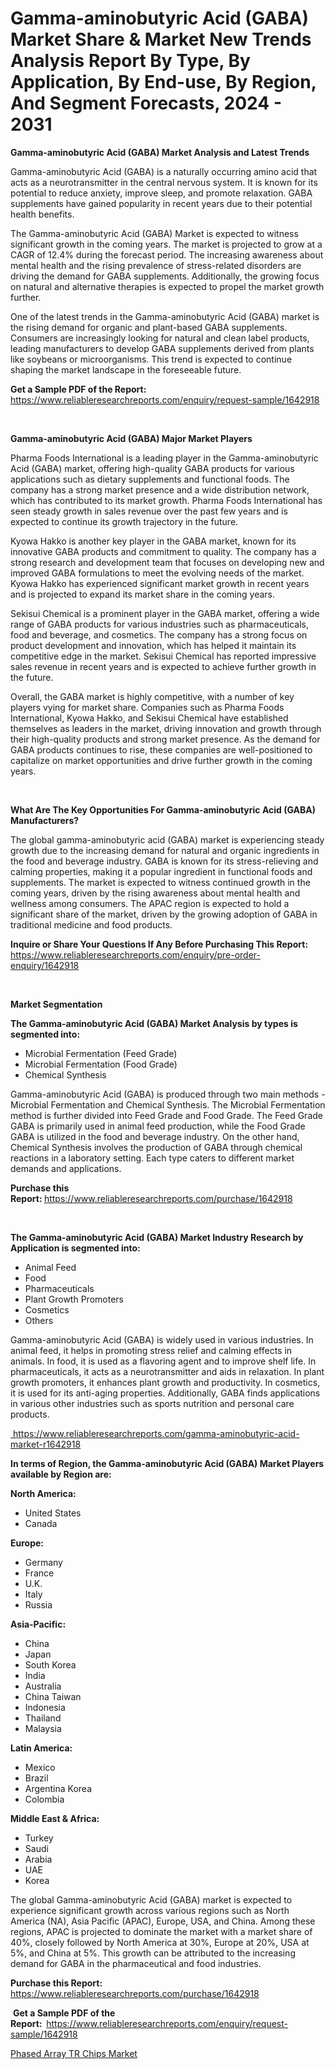 <p><h1>Gamma-aminobutyric Acid (GABA) Market Share & Market New Trends Analysis Report By Type, By Application, By End-use, By Region, And Segment Forecasts, 2024 - 2031</h1></p><p><strong>Gamma-aminobutyric Acid (GABA) Market Analysis and Latest Trends</strong></p>
<p><p>Gamma-aminobutyric Acid (GABA) is a naturally occurring amino acid that acts as a neurotransmitter in the central nervous system. It is known for its potential to reduce anxiety, improve sleep, and promote relaxation. GABA supplements have gained popularity in recent years due to their potential health benefits.</p><p>The Gamma-aminobutyric Acid (GABA) Market is expected to witness significant growth in the coming years. The market is projected to grow at a CAGR of 12.4% during the forecast period. The increasing awareness about mental health and the rising prevalence of stress-related disorders are driving the demand for GABA supplements. Additionally, the growing focus on natural and alternative therapies is expected to propel the market growth further.</p><p>One of the latest trends in the Gamma-aminobutyric Acid (GABA) market is the rising demand for organic and plant-based GABA supplements. Consumers are increasingly looking for natural and clean label products, leading manufacturers to develop GABA supplements derived from plants like soybeans or microorganisms. This trend is expected to continue shaping the market landscape in the foreseeable future.</p></p>
<p><strong>Get a Sample PDF of the Report:&nbsp;</strong> <a href="https://www.reliableresearchreports.com/enquiry/request-sample/1642918">https://www.reliableresearchreports.com/enquiry/request-sample/1642918</a></p>
<p>&nbsp;</p>
<p><strong>Gamma-aminobutyric Acid (GABA) Major Market Players</strong></p>
<p><p>Pharma Foods International is a leading player in the Gamma-aminobutyric Acid (GABA) market, offering high-quality GABA products for various applications such as dietary supplements and functional foods. The company has a strong market presence and a wide distribution network, which has contributed to its market growth. Pharma Foods International has seen steady growth in sales revenue over the past few years and is expected to continue its growth trajectory in the future.</p><p>Kyowa Hakko is another key player in the GABA market, known for its innovative GABA products and commitment to quality. The company has a strong research and development team that focuses on developing new and improved GABA formulations to meet the evolving needs of the market. Kyowa Hakko has experienced significant market growth in recent years and is projected to expand its market share in the coming years.</p><p>Sekisui Chemical is a prominent player in the GABA market, offering a wide range of GABA products for various industries such as pharmaceuticals, food and beverage, and cosmetics. The company has a strong focus on product development and innovation, which has helped it maintain its competitive edge in the market. Sekisui Chemical has reported impressive sales revenue in recent years and is expected to achieve further growth in the future.</p><p>Overall, the GABA market is highly competitive, with a number of key players vying for market share. Companies such as Pharma Foods International, Kyowa Hakko, and Sekisui Chemical have established themselves as leaders in the market, driving innovation and growth through their high-quality products and strong market presence. As the demand for GABA products continues to rise, these companies are well-positioned to capitalize on market opportunities and drive further growth in the coming years.</p></p>
<p>&nbsp;</p>
<p><strong>What Are The Key Opportunities For Gamma-aminobutyric Acid (GABA) Manufacturers?</strong></p>
<p><p>The global gamma-aminobutyric acid (GABA) market is experiencing steady growth due to the increasing demand for natural and organic ingredients in the food and beverage industry. GABA is known for its stress-relieving and calming properties, making it a popular ingredient in functional foods and supplements. The market is expected to witness continued growth in the coming years, driven by the rising awareness about mental health and wellness among consumers. The APAC region is expected to hold a significant share of the market, driven by the growing adoption of GABA in traditional medicine and food products.</p></p>
<p><strong>Inquire or Share Your Questions If Any Before Purchasing This Report:</strong> <a href="https://www.reliableresearchreports.com/enquiry/pre-order-enquiry/1642918">https://www.reliableresearchreports.com/enquiry/pre-order-enquiry/1642918</a></p>
<p>&nbsp;</p>
<p><strong>Market Segmentation</strong></p>
<p><strong>The Gamma-aminobutyric Acid (GABA) Market Analysis by types is segmented into:</strong></p>
<p><ul><li>Microbial Fermentation (Feed Grade)</li><li>Microbial Fermentation (Food Grade)</li><li>Chemical Synthesis</li></ul></p>
<p><p>Gamma-aminobutyric Acid (GABA) is produced through two main methods - Microbial Fermentation and Chemical Synthesis. The Microbial Fermentation method is further divided into Feed Grade and Food Grade. The Feed Grade GABA is primarily used in animal feed production, while the Food Grade GABA is utilized in the food and beverage industry. On the other hand, Chemical Synthesis involves the production of GABA through chemical reactions in a laboratory setting. Each type caters to different market demands and applications.</p></p>
<p><strong>Purchase this Report:&nbsp;</strong><a href="https://www.reliableresearchreports.com/purchase/1642918">https://www.reliableresearchreports.com/purchase/1642918</a></p>
<p>&nbsp;</p>
<p><strong>The Gamma-aminobutyric Acid (GABA) Market Industry Research by Application is segmented into:</strong></p>
<p><ul><li>Animal Feed</li><li>Food</li><li>Pharmaceuticals</li><li>Plant Growth Promoters</li><li>Cosmetics</li><li>Others</li></ul></p>
<p><p>Gamma-aminobutyric Acid (GABA) is widely used in various industries. In animal feed, it helps in promoting stress relief and calming effects in animals. In food, it is used as a flavoring agent and to improve shelf life. In pharmaceuticals, it acts as a neurotransmitter and aids in relaxation. In plant growth promoters, it enhances plant growth and productivity. In cosmetics, it is used for its anti-aging properties. Additionally, GABA finds applications in various other industries such as sports nutrition and personal care products.</p></p>
<p><a href="https://www.reliableresearchreports.com/gamma-aminobutyric-acid-market-r1642918">&nbsp;https://www.reliableresearchreports.com/gamma-aminobutyric-acid-market-r1642918</a></p>
<p><strong>In terms of Region, the Gamma-aminobutyric Acid (GABA) Market Players available by Region are:</strong></p>
<p>
    <p> <strong> North America: </strong>
        <ul>
            <li>United States</li>
            <li>Canada</li>
        </ul>
        </p> 
    <p> <strong> Europe: </strong>
        <ul>
            <li>Germany</li>
            <li>France</li>
            <li>U.K.</li>
            <li>Italy</li>
            <li>Russia</li>
        </ul>
        </p> 
    <p> <strong> Asia-Pacific: </strong>
        <ul>
            <li>China</li>
            <li>Japan</li>
            <li>South Korea</li>
            <li>India</li>
            <li>Australia</li>
            <li>China Taiwan</li>
            <li>Indonesia</li>
            <li>Thailand</li>
            <li>Malaysia</li>
        </ul>
        </p> 
    <p> <strong> Latin America: </strong>
        <ul>
            <li>Mexico</li>
            <li>Brazil</li>
            <li>Argentina Korea</li>
            <li>Colombia</li>
        </ul>
        </p> 
    <p> <strong> Middle East & Africa: </strong>
        <ul>
            <li>Turkey</li>
            <li>Saudi</li>
            <li>Arabia</li>
            <li>UAE</li>
            <li>Korea</li>
        </ul>
    </p>
    </p>
<p><p>The global Gamma-aminobutyric Acid (GABA) market is expected to experience significant growth across various regions such as North America (NA), Asia Pacific (APAC), Europe, USA, and China. Among these regions, APAC is projected to dominate the market with a market share of 40%, closely followed by North America at 30%, Europe at 20%, USA at 5%, and China at 5%. This growth can be attributed to the increasing demand for GABA in the pharmaceutical and food industries.</p></p>
<p><strong>Purchase this Report: </strong><a href="https://www.reliableresearchreports.com/purchase/1642918">https://www.reliableresearchreports.com/purchase/1642918</a></p>
<p>&nbsp;<strong>Get a Sample PDF of the Report:&nbsp;&nbsp;</strong><a href="https://www.reliableresearchreports.com/enquiry/request-sample/1642918">https://www.reliableresearchreports.com/enquiry/request-sample/1642918</a></p>
<p><strong></strong></p>
<p><p><a href="https://view.publitas.com/reportprime-1/phased-array-tr-chips-market-size-share-trends-analysis-report-by-product-millimeter-wave-centimeter-wave-and-segment-forecasts-2024-2031/">Phased Array TR Chips Market</a></p></p>